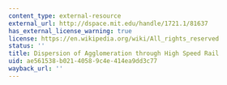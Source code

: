 ```yaml
---
content_type: external-resource
external_url: http://dspace.mit.edu/handle/1721.1/81637
has_external_license_warning: true
license: https://en.wikipedia.org/wiki/All_rights_reserved
status: ''
title: Dispersion of Agglomeration through High Speed Rail
uid: ae561538-b021-4058-9c4e-414ea9dd3c77
wayback_url: ''
---
```

